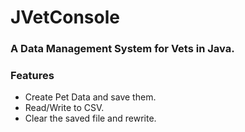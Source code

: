 # JVetConsole
### A Data Management System for Vets in Java.

### Features
- Create Pet Data and save them.
- Read/Write to CSV.
- Clear the saved file and rewrite.
